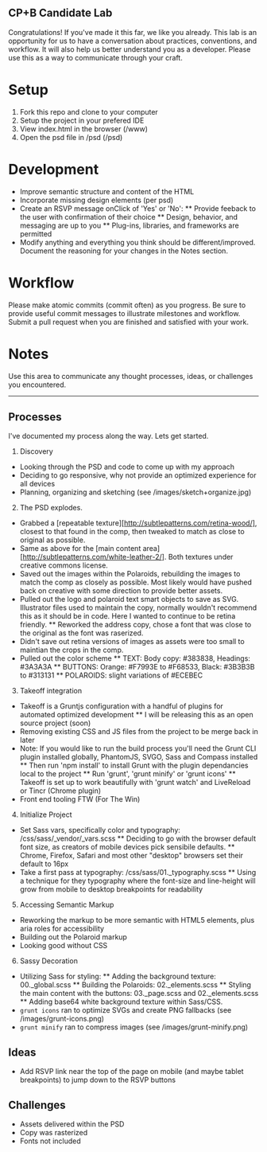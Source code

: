 ## CP+B Candidate Lab

Congratulations! If you've made it this far, we like you already.
This lab is an opportunity for us to have a conversation about practices, conventions, and workflow.
It will also help us better understand you as a developer. 
Please use this as a way to communicate through your craft.


# Setup

1. Fork this repo and clone to your computer
2. Setup the project in your prefered IDE
3. View index.html in the browser (/www)
4. Open the psd file in /psd (/psd)


# Development

* Improve semantic structure and content of the HTML
* Incorporate missing design elements (per psd)
* Create an RSVP message onClick of 'Yes' or 'No':
  ** Provide feeback to the user with confirmation of their choice
  ** Design, behavior, and messaging are up to you
  ** Plug-ins, libraries, and frameworks are permitted
* Modify anything and everything you think should be different/improved. Document the reasoning for your changes in the Notes section.


# Workflow

Please make atomic commits (commit often) as you progress. 
Be sure to provide useful commit messages to illustrate milestones and workflow.
Submit a pull request when you are finished and satisfied with your work.

# Notes

Use this area to communicate any thought processes, ideas, or challenges you encountered.

***

## Processes

I've documented my process along the way. Lets get started.

1. Discovery
  * Looking through the PSD and code to come up with my approach
  * Deciding to go responsive, why not provide an optimized experience for all devices
  * Planning, organizing and sketching (see /images/sketch+organize.jpg)
2. The PSD explodes.
  * Grabbed a [repeatable texture][http://subtlepatterns.com/retina-wood/], closest to that found in the comp, then tweaked to match as close to original as possible.
  * Same as above for the [main content area][http://subtlepatterns.com/white-leather-2/]. Both textures under creative commons license.
  * Saved out the images within the Polaroids, rebuilding the images to match the comp as closely as possible. Most likely would have pushed back on creative with some direction to provide better assets.
  * Pulled out the logo and polaroid text smart objects to save as SVG. Illustrator files used to maintain the copy, normally wouldn't recommend this as it should be in code. Here I wanted to continue to be retina friendly.
    ** Reworked the address copy, chose a font that was close to the original as the font was raserized.
  * Didn't save out retina versions of images as assets were too small to maintian the crops in the comp.
  * Pulled out the color scheme
    ** TEXT: Body copy: #383838, Headings: #3A3A3A
    ** BUTTONS: Orange: #F7993E to #F68533, Black: #3B3B3B to #313131
    ** POLAROIDS: slight variations of #ECEBEC
3. Takeoff integration
  * Takeoff is a Gruntjs configuration with a handful of plugins for automated optimized development
    ** I will be releasing this as an open source project (soon)
  * Removing existing CSS and JS files from the project to be merge back in later
  * Note: If you would like to run the build process you'll need the Grunt CLI plugin installed globally, PhantomJS, SVGO, Sass and Compass installed
    ** Then run 'npm install' to install Grunt with the plugin dependancies local to the project
    ** Run 'grunt', 'grunt minify' or 'grunt icons'
    ** Takeoff is set up to work beautifully with 'grunt watch' and LiveReload or Tincr (Chrome plugin)
  * Front end tooling FTW (For The Win)
4. Initialize Project
  * Set Sass vars, specifically color and typography: /css/sass/_vendor/_vars.scss
    ** Deciding to go with the browser default font size, as creators of mobile devices pick sensibile defaults.
    ** Chrome, Firefox, Safari and most other "desktop" browsers set their default to 16px
  * Take a first pass at typography: /css/sass/01._typography.scss
    ** Using a technique for they typography where the font-size and line-height will grow from mobile to desktop breakpoints for readability 
5. Accessing Semantic Markup
  * Reworking the markup to be more semantic with HTML5 elements, plus aria roles for accessibility
  * Building out the Polaroid markup
  * Looking good without CSS
6. Sassy Decoration
  * Utilizing Sass for styling:
    ** Adding the background texture: 00._global.scss
    ** Building the Polaroids: 02._elements.scss
    ** Styling the main content with the buttons: 03._page.scss and 02._elements.scss
    ** Adding base64 white background texture within Sass/CSS.
  * `grunt icons` ran to optimize SVGs and create PNG fallbacks (see /images/grunt-icons.png)
  * `grunt minify` ran to compress images (see /images/grunt-minify.png)

## Ideas

* Add RSVP link near the top of the page on mobile (and maybe tablet breakpoints) to jump down to the RSVP buttons

## Challenges

* Assets delivered within the PSD
* Copy was rasterized
* Fonts not included
